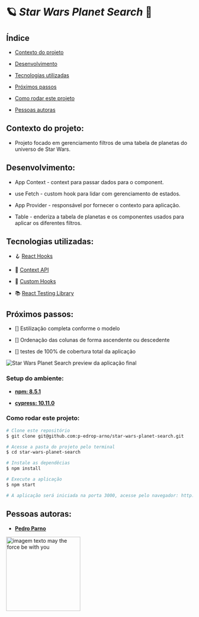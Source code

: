# 🪐 *Star Wars Planet Search* 🔭


## **Índice**


- <a href = "contexto-do-projeto">Contexto do projeto</a>

- <a href = "desenvolvimento">Desenvolvimento</a>

- <a href = "tecnologias-utilizadas">Tecnologias utilizadas</a>

- <a href = "proximos-passo">Próximos passos</a>

- <a href = "como-rodar-este-projeto">Como rodar este projeto</a>

- <a href = "pessoas-autoras">Pessoas autoras</a>


## **Contexto do projeto:**


- Projeto focado em gerenciamento filtros de uma tabela de planetas do universo de Star Wars.


## **Desenvolvimento:**


- App Context - context para passar dados para o component.

- use Fetch - custom hook para lidar com gerenciamento de estados.

- App Provider - responsável por fornecer o contexto para aplicação.

- Table - enderiza a tabela de planetas e os componentes usados para aplicar os diferentes filtros.


## **Tecnologias utilizadas:**


- 🪝 [React Hooks](https://legacy.reactjs.org/docs/hooks-intro.html)

- 🔗 [Context API](https://legacy.reactjs.org/docs/context.html#api)

- 🎣 [Custom Hooks](https://legacy.reactjs.org/docs/hooks-custom.html)

- 📚 [React Testing Library](https://testing-library.com/docs/react-testing-library/intro/) 


## **Próximos passos:**


- [] Estilização completa conforme o modelo

- [] Ordenação das colunas de forma ascendente ou descedente

- [] testes de 100% de cobertura total da aplicação

![Star Wars Planet Search](./req-9.gif)
preview da aplicação final


### **Setup do ambiente:**


- [**npm: 8.5.1**](https://www.npmjs.com/package/npm/v/8.5.1)

- [**cypress: 10.11.0**](https://docs.cypress.io/guides/references/changelog#10-11-0)


### **Como rodar este projeto:**


 ```bash
 # Clone este repositório
 $ git clone git@github.com:p-edrop-arno/star-wars-planet-search.git

 # Acesse a pasta do projeto pelo terminal
 $ cd star-wars-planet-search

 # Instale as dependêcias
 $ npm install

 # Execute a aplicação
 $ npm start

 # A aplicação será iniciada na porta 3000, acesse pelo navegador: http://localhost:3000
 ```


## Pessoas autoras:

- <a href = "https://www.linkedin.com/in/pedro-parno-figueiredo/">**Pedro Parno**</a>

<img style="width: 200px" src="https://www.fifthsun.com/star-wars-boys-t-shirt-may-the-force-opening-crawl-charcoal-heather" alt="imagem texto may the force be with you">